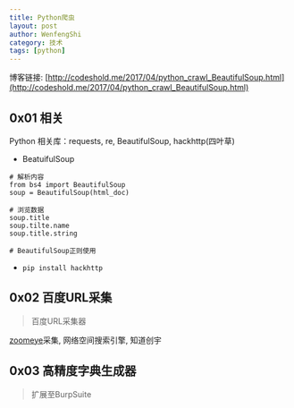 ```yaml
---
title: Python爬虫
layout: post
author: WenfengShi
category: 技术
tags: [python]
---
```

博客链接: [http://codeshold.me/2017/04/python_crawl_BeautifulSoup.html](http://codeshold.me/2017/04/python_crawl_BeautifulSoup.html)

## 0x01 相关

Python 相关库：requests, re, BeautifulSoup, hackhttp(四叶草)
- BeatuifulSoup
```
# 解析内容
from bs4 import BeautifulSoup
soup = BeautifulSoup(html_doc)

# 浏览数据
soup.title
soup.tilte.name
soup.title.string

# BeautifulSoup正则使用
```
- `pip install hackhttp`

## 0x02 百度URL采集
> 百度URL采集器

[zoomeye](https://www.zoomeye.org/)采集, 网络空间搜索引擎, 知道创宇

## 0x03 高精度字典生成器
> 扩展至BurpSuite


